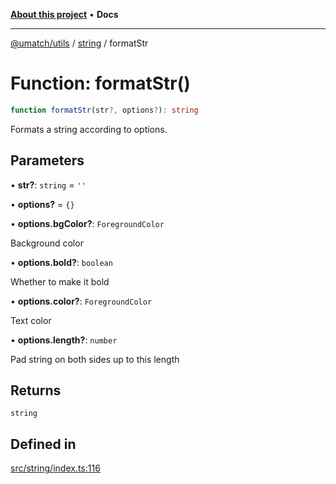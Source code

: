 [**About this project**](../../README.md) • **Docs**

***

[@umatch/utils](../../api.md) / [string](../README.md) / formatStr

# Function: formatStr()

```ts
function formatStr(str?, options?): string
```

Formats a string according to options.

## Parameters

• **str?**: `string` = `''`

• **options?** = `{}`

• **options.bgColor?**: `ForegroundColor`

Background color

• **options.bold?**: `boolean`

Whether to make it bold

• **options.color?**: `ForegroundColor`

Text color

• **options.length?**: `number`

Pad string on both sides up to this length

## Returns

`string`

## Defined in

[src/string/index.ts:116](https://github.com/umatch-oficial/utils/blob/main/src/string/index.ts#L116)
